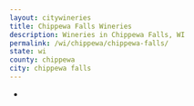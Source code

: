 ```yaml
---
layout: citywineries
title: Chippewa Falls Wineries
description: Wineries in Chippewa Falls, WI
permalink: /wi/chippewa/chippewa-falls/
state: wi
county: chippewa
city: chippewa falls
---
```

-
